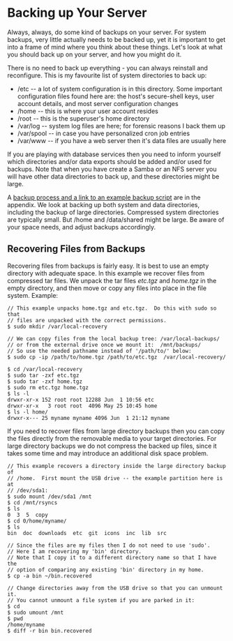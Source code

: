 <!-- -->
# Backing up Your Server

Always, always, do some kind of backups on your server.  For
system backups, very little actually needs to be backed up, yet it is
important to get into a frame of mind where you think about these things.
Let's look at what you should back up on your server, and how you might do it.

There is no need to back up everything - you can always reinstall and 
reconfigure.  This is my favourite list of system directories to back up:

  * /etc  -- a lot of system configuration is in this directory.  Some
             important configuration files found here are: the host's
             secure-shell keys, user account details, and most server
             configuration changes
  * /home    -- this is where your user account resides
  * /root    -- this is the superuser's home directory
  * /var/log -- system log files are here; for forensic reasons I back them up
  * /var/spool -- in case you have personalized cron job entries
  * /var/www -- if you have a web server then it's data files are usually here

If you are playing with database services then you need to inform yourself
which directories and/or data exports should be added and/or used for backups.
Note that when you have create a Samba or an NFS server you will have other
data directories to back up, and these directories might be large.

A [backup process and a link to an example backup script](#backups) are
in the appendix.  We look at backing up both system and data directories,
including the backup of large directories.  Compressed system directories
are typically small. But /home and /data/shared might be large.  Be aware
of your space needs, and adjust backups accordingly.

## Recovering Files from Backups

Recovering files from backups is fairly easy.  It is best to use an
empty directory with adequate space.  In this example we recover files from
compressed tar files.  We unpack the tar files *etc.tgz* and *home.tgz*
in the empty directory, and then move or copy any files into place in the
file system.  Example:

```shell
// This example unpacks home.tgz and etc.tgz.  Do this with sudo so that
// files are unpacked with the correct permissions.
$ sudo mkdir /var/local-recovery

// We can copy files from the local backup tree: /var/local-backups/
// or from the external drive once we mount it:  /mnt/backups/
// So use the needed pathname instead of '/path/to/' below:
$ sudo cp -ip /path/to/home.tgz /path/to/etc.tgz  /var/local-recovery/

$ cd /var/local-recovery
$ sudo tar -zxf etc.tgz
$ sudo tar -zxf home.tgz
$ sudo rm etc.tgz home.tgz
$ ls -l 
drwxr-xr-x 152 root root 12288 Jun  1 10:56 etc
drwxr-xr-x   3 root root  4096 May 25 10:45 home
$ ls -l home/
drwxr-x--- 25 myname myname 4096 Jun  1 21:12 myname
```

If you need to recover files from large directory backups then you can
copy the files directly from the removable media to your target directories.
For large directory backups we do not compress the backed up files, since
it takes some time and may introduce an additional disk space problem.

```shell
// This example recovers a directory inside the large directory backup of
// /home.  First mount the USB drive -- the example partition here is at
// /dev/sda1:
$ sudo mount /dev/sda1 /mnt
$ cd /mnt/rsyncs
$ ls
0  3  5  copy
$ cd 0/home/myname/
$ ls
bin  doc  downloads  etc  git  icons  inc  lib  src

// Since the files are my files then I do not need to use 'sudo'.
// Here I am recovering my 'bin' directory.
// Note that I copy it to a different directory name so that I have the
// option of comparing any existing 'bin' directory in my home.
$ cp -a bin ~/bin.recovered

// Change directories away from the USB drive so that you can unmount it.
// You cannot unmount a file system if you are parked in it:
$ cd 
$ sudo umount /mnt
$ pwd
/home/myname
$ diff -r bin bin.recovered
```

